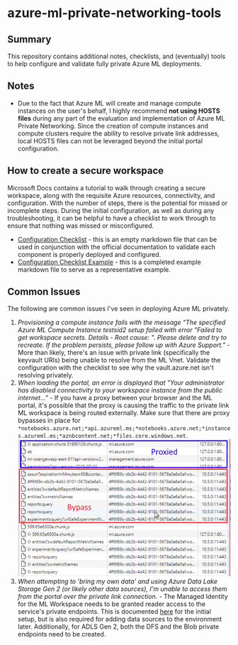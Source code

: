 # azure-ml-private-networking-tools

## Summary

This repository contains additional notes, checklists, and (eventually) tools to help configure and validate fully private Azure ML deployments.

## Notes

- Due to the fact that Azure ML will create and manage compute instances on the user's behalf, I highly recommend **not using HOSTS files** during any part of the evaluation and implementation of Azure ML Private Networking.  Since the creation of compute instances and compute clusters require the ability to resolve private link addresses, local HOSTS files can not be leveraged beyond the initial portal configuration.

## How to create a secure workspace

Microsoft Docs contains a tutorial to walk through creating a secure workspace, along with the requisite Azure resources, connectivity, and configuration.  With the number of steps, there is the potential for missed or incomplete steps.  During the initial configuration, as well as during any troubleshooting, it can be helpful to have a checklist to work through to ensure that nothing was missed or misconfigured.
- [Configuration Checklist](configuration_checklist.md) - this is an empty markdown file that can be used in conjunction with the official documentation to validate each component is properly deployed and configured.
- [Configuration Checklist Example](configuration_checklist_example.md) - this is a completed example markdown file to serve as a representative example.

## Common Issues

The following are common issues I've seen in deploying Azure ML privately.  
1. *Provisioning a compute instance fails with the message "The specified Azure ML Compute Instance testsid2 setup failed with error "Failed to get workspace secrets. Details - Root cause: ". Please delete and try to recreate. If the problem persists, please follow up with Azure Support."* - More than likely, there's an issue with private link (specifically the keyvault URIs) being unable to resolve from the ML Vnet.  Validate the configuration with the checklist to see why the vault.azure.net isn't resolving privately.
2.  *When loading the portal, an error is displayed that "Your administrator has disabled connectivity to your workspace instance from the public internet..."* - If you have a proxy between your browser and the ML portal, it's possible that the proxy is causing the traffic to the private link ML workspace is being routed externally.  Make sure that there are proxy bypasses in place for `*notebooks.azure.net;*api.azureml.ms;*notebooks.azure.net;*instances.azureml.ms;*aznbcontent.net;*files.core.windows.net`.
![](2022-04-01-13-50-52.png)
3.  *When attempting to 'bring my own data' and using Azure Data Lake Storage Gen 2 (or likely other data sources), I'm unable to access them from the portal over the private link connection.* - The Managed Identity for the ML Workspace needs to be granted reader access to the service's private endpoints.  This is documented [here](https://docs.microsoft.com/en-us/azure/machine-learning/tutorial-create-secure-workspace#:~:text=When%20using%20an%20Azure%20Storage%20Account%20that%20has%20a%20private%20endpoint%2C%20add%20the%20service%20principal%20for%20the%20workspace%20as%20a%20Reader%20for%20the%20storage%20private%20endpoint(s).%20From%20the%20Azure%20portal%2C%20select%20your%20storage%20account%20and%20then%20select%20Networking.%20Next%2C%20select%20Private%20endpoint%20connections.) for the initial setup, but is also required for adding data sources to the environment later.  Additionally, for ADLS Gen 2, both the DFS and the Blob private endpoints need to be created. 